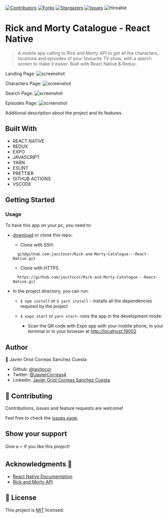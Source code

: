<!--
*** Thanks for checking out this README Template. If you have a suggestion that would
*** make this better, please fork the repo and create a pull request or simply open
*** an issue with the tag "enhancement".
*** Thanks again! Now go create something AMAZING! :D
-->

<!-- PROJECT SHIELDS -->
<!--
*** I'm using markdown "reference style" links for readability.
*** Reference links are enclosed in brackets [ ] instead of parentheses ( ).
*** See the bottom of this document for the declaration of the reference variables
*** for contributors-url, forks-url, etc. This is an optional, concise syntax you may use.
*** https://www.markdownguide.org/basic-syntax/#reference-style-links
-->
[![Contributors][contributors-shield]][contributors-url] 
[![Forks][forks-shield]][forks-url] 
[![Stargazers][stars-shield]][stars-url] 
[![Issues][issues-shield]][issues-url] 
![Hireable](https://cdn.rawgit.com/hiendv/hireable/master/styles/default/yes.svg) 

# Rick and Morty Catalogue - React Native

>  A mobile app calling to Rick and Morty API to get all the characters, locations and episodes of your favourite TV show, with a search screen to make it easier. Built with React Native & Redux.

Landing Page:
![screenshot](./assets/home.png)

Characters Page:
![screenshot](./assets/characters.png)

Search Page:
![screenshot](./assets/search.png)

Episodes Page:
![screenshot](./assets/episodes.png)

Additional description about the project and its features.

## Built With

- REACT NATIVE
- REDUX
- EXPO
- JAVASCRIPT
- YARN
- ESLINT
- PRETTIER
- GITHUB ACTIONS
- VSCODE

## Getting Started

### Usage
To have this app on your pc, you need to:
* [download](https://github.com/javitocor/Rick-and-Morty-Catalogue---React-Native/archive/master.zip) or clone this repo:
  - Clone with SSH:
  ```
    git@github.com:javitocor/Rick-and-Morty-Catalogue---React-Native.git
  ```
  - Clone with HTTPS
  ```
    https://github.com/javitocor/Rick-and-Morty-Catalogue---React-Native.git
  ```

* In the project directory, you can run:

  - `$ npm install` or `$ yarn install` - installs all the dependencies required by the project

  - `$ expo start` or `yarn start`- runs the app in the development mode:
    - Scan the QR code with Expo app with your mobile phone, in your terminal or in your browser at [http://localhost:19002](http://localhost:19002)

## Author

👤 Javier Oriol Correas Sanchez Cuesta 
- Github: [@javitocor](https://github.com/javitocor) 
- Twitter: [@JavierCorreas4](https://twitter.com/JavierCorreas4) 
- Linkedin: [Javier Oriol Correas Sanchez Cuesta](https://www.linkedin.com/in/javier-correas-sanchez-cuesta-15289482/) 

## 🤝 Contributing

Contributions, issues and feature requests are welcome!

Feel free to check the [issues page](https://github.com/javitocor/Rick-and-Morty-Catalogue---React-Native/issues).

## Show your support

Give a ⭐️ if you like this project!

## Acknowledgments 🚀

- [React Native Documentation](https://reactnative.dev/docs/getting-started)
- [Rick and Morty API](https://rickandmortyapi.com/)

## 📝 License

This project is [MIT](lic.url) licensed.

<!-- MARKDOWN LINKS & IMAGES -->
<!-- https://www.markdownguide.org/basic-syntax/#reference-style-links -->
[contributors-shield]: https://img.shields.io/github/contributors/javitocor/Rick-and-Morty-Catalogue---React-Native.svg?style=flat-square
[contributors-url]: https://github.com/javitocor/Rick-and-Morty-Catalogue---React-Native/graphs/contributors
[forks-shield]: https://img.shields.io/github/forks/javitocor/Rick-and-Morty-Catalogue---React-Native.svg?style=flat-square
[forks-url]: https://github.com/javitocor/Rick-and-Morty-Catalogue---React-Native/network/members
[stars-shield]: https://img.shields.io/github/stars/javitocor/Rick-and-Morty-Catalogue---React-Native.svg?style=flat-square
[stars-url]: https://github.com/javitocor/Rick-and-Morty-Catalogue---React-Native/stargazers
[issues-shield]: https://img.shields.io/github/issues/javitocor/Rick-and-Morty-Catalogue---React-Native.svg?style=flat-square
[issues-url]: https://github.com/javitocor/Rick-and-Morty-Catalogue---React-Native/issues